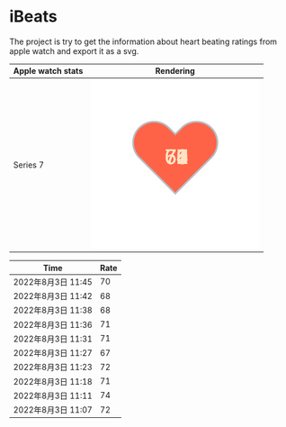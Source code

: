 # iBeats
The project is try to get the information about heart beating ratings from apple watch and export it as a svg.

| Apple watch stats | Rendering|
|--|--|
|Series 7 | ![](https://raw.githubusercontent.com/underwindfall/iBeats/main/files/heart.svg)|

<!--START_SECTION:my_heart_rate-->
| Time | Rate | 
 | ---- | ---- | 
| 2022年8月3日 11:45 | 70 |
| 2022年8月3日 11:42 | 68 |
| 2022年8月3日 11:38 | 68 |
| 2022年8月3日 11:36 | 71 |
| 2022年8月3日 11:31 | 71 |
| 2022年8月3日 11:27 | 67 |
| 2022年8月3日 11:23 | 72 |
| 2022年8月3日 11:18 | 71 |
| 2022年8月3日 11:11 | 74 |
| 2022年8月3日 11:07 | 72 |

<!--END_SECTION:my_heart_rate-->


